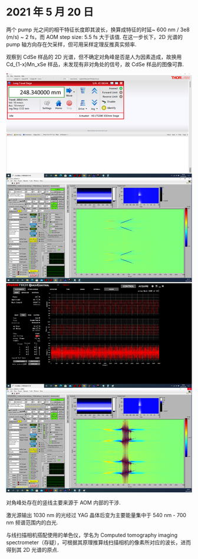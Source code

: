 # 2021 年 5 月 20 日
两个 pump 光之间的相干特征长度即其波长，换算成特征的时延~ 600 nm / 3e8 (m/s) ~ 2 fs，而 AOM step size: 5.5 fs 大于该值. 在这一步长下，2D 光谱的 pump 轴方向存在欠采样，但可用采样定理反推真实频率.

观察到 CdSe 样品的 2D 光谱，但不确定对角峰是否是人为因素造成，故换用 Cd_{1-x}Mn_xSe 样品，未发现有非对角处的信号，故 CdSe 样品的图像可靠.

![](20210520-2D-1.png)
![](20210520-2D-2.png)

对角峰处存在的竖线主要来源于 AOM 内部的干涉.

激光源输出 1030 nm 的光经过 YAG 晶体后变为主要能量集中于 540 nm - 700 nm 频谱范围内的白光.

与线扫描相机搭配使用的单色仪，学名为 Computed tomography imaging spectrometer（存疑），可根据其原理推算线扫描相机的像素所对应的波长，进而得到其 2D 光谱的原点.